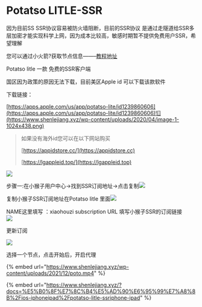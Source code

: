 # Potatso LITLE-SSR

因为目前SS SSR协议容易被防火墙阻断，目前的SSR协议 是通过走隧道给SSR多层加密才能实现科学上网，因为成本比较高，敏感时期暂不提供免费用户SSR，希望理解

您可以通过小火箭?获取节点信息——–[教程地址](https://www.shenlejiang.xyz/?docs=%e5%b0%8f%e7%8c%b4%e5%ad%90%e6%95%99%e7%a8%8b/ios-iphoneipad/shadowrocket-%e5%b0%8f%e7%81%ab%e7%85%8e-ssrv2ray)

Potatso litle 一款 免费的SSR客户端

国区因为政策的原因无法下载，目前美区Apple id 可以下载该款软件

下载链接：

[https://apps.apple.com/us/app/potatso-lite/id1239860606](https://apps.apple.com/us/app/potatso-lite/id1239860606)![](https://www.shenlejiang.xyz/wp-content/uploads/2020/04/image-1-1024x438.png)



> 如果没有海外id您可以在以下网站购买
>
> [https://appidstore.cc/](https://appidstore.cc)
>
> [https://lgappleid.top/](https://lgappleid.top)

![](https://www.shenlejiang.xyz/wp-content/uploads/2020/04/022-658x1024.png)

步骤一:在小猴子用户中心->找到SSR订阅地址->点击复制![](https://www.shenlejiang.xyz/wp-content/uploads/2020/04/03-2-576x1024.png)

复制小猴子SSR订阅地址在Potatso litle 里面![](https://www.shenlejiang.xyz/wp-content/uploads/2020/04/04-1-576x1024.png)

NAME这里填写 ：xiaohouzi subscription URL 填写小猴子SSR的订阅链接\
![](https://www.shenlejiang.xyz/wp-content/uploads/2020/04/05-1-576x1024.png)

更新订阅

![](https://www.shenlejiang.xyz/wp-content/uploads/2020/04/06-576x1024.png)

选择一个节点，点击开始后，开启代理

{% embed url="https://www.shenlejiang.xyz/wp-content/uploads/2021/12/poto.mp4" %}

{% embed url="https://www.shenlejiang.xyz/?docs=%E5%B0%8F%E7%8C%B4%E5%AD%90%E6%95%99%E7%A8%8B%2Fios-iphoneipad%2Fpotatso-litle-ssriphone-ipad" %}
